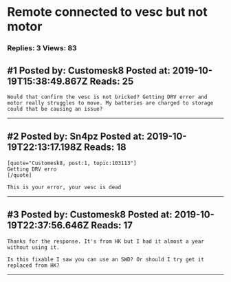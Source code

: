 # Remote connected to vesc but not motor

### Replies: 3 Views: 83

## \#1 Posted by: Customesk8 Posted at: 2019-10-19T15:38:49.867Z Reads: 25

```
Would that confirm the vesc is not bricked? Getting DRV error and motor really struggles to move. My batteries are charged to storage could that be causing an issue?
```

---
## \#2 Posted by: Sn4pz Posted at: 2019-10-19T22:13:17.198Z Reads: 18

```
[quote="Customesk8, post:1, topic:103113"]
Getting DRV erro
[/quote]

This is your error, your vesc is dead
```

---
## \#3 Posted by: Customesk8 Posted at: 2019-10-19T22:37:56.646Z Reads: 17

```
Thanks for the response. It's from HK but I had it almost a year without using it. 

Is this fixable I saw you can use an SWD? Or should I try get it replaced from HK?
```

---
